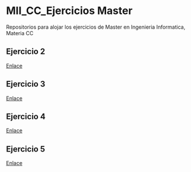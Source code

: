 # MII_CC_Ejercicios Master
Repositorios para alojar los ejercicios de Master en Ingenieria Informatica, Materia CC
## Ejercicio 2
[Enlace](https://github.com/javierfrereq/MII_CC_Ejercicios/blob/master/Ejercicios/Ejercicio%20Tema%202.md)
## Ejercicio 3
[Enlace](https://github.com/javierfrereq/MII_CC_Ejercicios/blob/master/Ejercicios/Ejercicio%20Tema%203.md)
## Ejercicio 4
[Enlace](https://github.com/javierfrereq/MII_CC_Ejercicios/blob/master/Ejercicios/Ejercicio%20Tema%204.md)
## Ejercicio 5
[Enlace](https://github.com/javierfrereq/MII_CC_Ejercicios/blob/master/Ejercicios/Ejercicio%20Tema%205.md)
